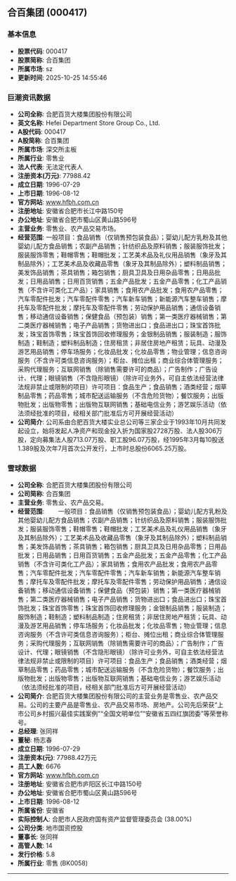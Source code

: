 ## 合百集团 (000417)

### 基本信息

- **股票代码**: 000417
- **股票简称**: 合百集团
- **所属市场**: sz
- **更新时间**: 2025-10-25 14:55:46

### 巨潮资讯数据

- **公司全称**: 合肥百货大楼集团股份有限公司
- **英文名称**: Hefei Department Store Group Co., Ltd.
- **A股代码**: 000417
- **A股简称**: 合百集团
- **所属市场**: 深交所主板
- **所属行业**: 零售业
- **法人代表**: 无法定代表人
- **注册资本(万元)**: 77988.42
- **成立日期**: 1996-07-29
- **上市日期**: 1996-08-12
- **官方网站**: www.hfbh.com.cn
- **注册地址**: 安徽省合肥市长江中路150号
- **办公地址**: 安徽省合肥市蜀山区黄山路596号
- **主营业务**: 零售业、农产品交易市场。
- **经营范围**: 一般项目：食品销售（仅销售预包装食品）；婴幼儿配方乳粉及其他婴幼儿配方食品销售；农副产品销售；针纺织品及原料销售；服装服饰批发；服装服饰零售；鞋帽零售；鞋帽批发；工艺美术品及礼仪用品销售（象牙及其制品除外）；工艺美术品及收藏品零售（象牙及其制品除外）；塑料制品销售；美发饰品销售；茶具销售；箱包销售；厨具卫具及日用杂品零售；日用品批发；日用品销售；日用百货销售；五金产品批发；五金产品零售；化工产品销售（不含许可类化工产品）；家具销售；食用农产品批发；食用农产品零售；汽车零配件批发；汽车零配件零售；汽车新车销售；新能源汽车整车销售；摩托车及零配件批发；摩托车及零配件零售；劳动保护用品销售；通信设备销售；移动通信设备销售；保健食品（预包装）销售；第一类医疗器械销售；第二类医疗器械销售；电子产品销售；货物进出口；食品进出口；珠宝首饰批发；珠宝首饰零售；珠宝首饰回收修理服务；金银制品销售；服装制造；服饰制造；鞋制造；塑料制品制造；住房租赁；非居住房地产租赁；玩具、动漫及游艺用品销售；停车场服务；化妆品批发；化妆品零售；物业管理；信息咨询服务（不含许可类信息咨询服务）；柜台、摊位出租；商业综合体管理服务；采购代理服务；互联网销售（除销售需要许可的商品）；广告制作；广告设计、代理；眼镜销售（不含隐形眼镜）（除许可业务外，可自主依法经营法律法规非禁止或限制的项目）许可项目：食品生产；食品销售；酒类经营；烟草制品零售；药品零售；城市配送运输服务（不含危险货物）；餐饮服务；出版物批发；出版物零售；出版物互联网销售；基础电信业务；游艺娱乐活动（依法须经批准的项目，经相关部门批准后方可开展经营活动）
- **公司简介**: 公司系由合肥百货大楼实业总公司等三家企业于1993年10月共同发起设立，始将发起人净资产和现金投入折为国家股2728万股、法人股306万股，定向募集法人股713.07万股、职工股96.07万股，经1995年3月每10股送1.389股及次年7月首次公开发行，上市时总股份6065.25万股。

### 雪球数据

- **公司全称**: 合肥百货大楼集团股份有限公司
- **公司简称**: 合百集团
- **主营业务**: 零售业、农产品交易。
- **经营范围**: 　　一般项目：食品销售（仅销售预包装食品）；婴幼儿配方乳粉及其他婴幼儿配方食品销售；农副产品销售；针纺织品及原料销售；服装服饰批发；服装服饰零售；鞋帽零售；鞋帽批发；工艺美术品及礼仪用品销售（象牙及其制品除外）；工艺美术品及收藏品零售（象牙及其制品除外）；塑料制品销售；美发饰品销售；茶具销售；箱包销售；厨具卫具及日用杂品零售；日用品批发；日用品销售；日用百货销售；五金产品批发；五金产品零售；化工产品销售（不含许可类化工产品）；家具销售；食用农产品批发；食用农产品零售；汽车零配件批发；汽车零配件零售；汽车新车销售；新能源汽车整车销售；摩托车及零配件批发；摩托车及零配件零售；劳动保护用品销售；通信设备销售；移动通信设备销售；保健食品（预包装）销售；第一类医疗器械销售；第二类医疗器械销售；电子产品销售；货物进出口；食品进出口；珠宝首饰批发；珠宝首饰零售；珠宝首饰回收修理服务；金银制品销售；服装制造；服饰制造；鞋制造；塑料制品制造；住房租赁；非居住房地产租赁；玩具、动漫及游艺用品销售；停车场服务；化妆品批发；化妆品零售；物业管理；信息咨询服务（不含许可类信息咨询服务）；柜台、摊位出租；商业综合体管理服务；采购代理服务；互联网销售（除销售需要许可的商品）；广告制作；广告设计、代理；眼镜销售（不含隐形眼镜）（除许可业务外，可自主依法经营法律法规非禁止或限制的项目）许可项目：食品生产；食品销售；酒类经营；烟草制品零售；药品零售；城市配送运输服务（不含危险货物）；餐饮服务；出版物批发；出版物零售；出版物互联网销售；基础电信业务；游艺娱乐活动（依法须经批准的项目，经相关部门批准后方可开展经营活动）
- **公司简介**: 合肥百货大楼集团股份有限公司的主营业务是零售业、农产品交易。公司的主要产品是零售业、农产品交易市场、房地产。公司先后荣获“上市公司乡村振兴最佳实践案例”“全国文明单位”“安徽省五四红旗团委”等荣誉称号。
- **总经理**: 张同祥
- **董秘**: 杨志春
- **成立日期**: 1996-07-29
- **注册资本(元)**: 77988.42万元
- **员工人数**: 6676
- **官方网站**: www.hfbh.com.cn
- **注册地址**: 安徽省合肥市庐阳区长江中路150号
- **办公地址**: 安徽省合肥市蜀山区黄山路596号
- **上市日期**: 1996-08-12
- **所属省份**: 安徽省
- **实际控制人**: 合肥市人民政府国有资产监督管理委员会 (38.00%)
- **公司分类**: 地市国资控股
- **董事长**: 张同祥
- **高管人数**: 14
- **发行价格**: 5.8
- **所属行业**: 零售 (BK0058)

---